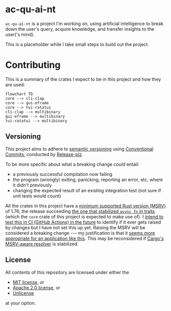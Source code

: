 # ac-qu-ai-nt

`ac-qu-ai-nt` is a project I'm working on, using artificial intelligence to break down the user's query, acquire knowledge, and transfer insights to the user('s mind).

This is a placeholder while I take small steps to build out the project.

# Contributing

This is a summary of the crates I expect to be in this project and how they are used:

```mermaid
flowchart TD
core --> cli-clap
core --> gui-eframe
core --> tui-ratatui
cli-clap --> multibinary
gui-eframe --> multibinary
tui-ratatui --> multibinary
```

## Versioning

This project aims to adhere to [semantic versioning](https://semver.org/) using [Conventional Commits](https://www.conventionalcommits.org/en/v1.0.0/#summary), conducted by [Release-plz](https://release-plz.ieni.dev/).

To be more specific about what a breaking change _could_ entail:

- a previously successful compilation now failing
- the program (wrongly) exiting, panicking, reporting an error, etc, where it didn't previously
- changing the expected result of an existing integration test (not sure if unit tests would count)

All the crates in this project have a [minimum supported Rust version (MSRV)](https://rust-lang.github.io/rfcs/2495-min-rust-version.html) of 1.76, the release succeeding [the one that stabilized `async fn` in traits](https://blog.rust-lang.org/2023/12/28/Rust-1.75.0.html) (which the `core` crate of this project is expected to make use of). I [intend to test this in CI (GitHub Actions) in the future](https://github.com/babichjacob/ac-qu-ai-nt/issues/5) to identify if it ever gets raised by changes but I have not set this up yet. Raising the MSRV will be considered a breaking change --- my justification is that it [seems more appropriate for an application like this](https://github.com/matklad/once_cell/issues/201#issuecomment-1257213601). This may be reconsidered if [Cargo's MSRV-aware resolver](https://rust-lang.github.io/rfcs/3537-msrv-resolver.html) is stabilized.

## License

All contents of this repository are licensed under either the
* [MIT license](LICENSE-MIT), or
* [Apache 2.0 license](LICENSE-APACHE), or
* [Unlicense](LICENSE-UNLICENSE)

at your option.

